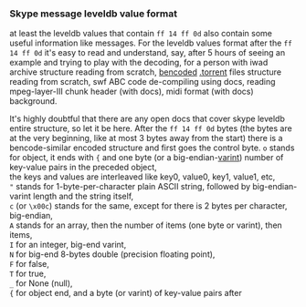 ### Skype message leveldb value format
 at least the leveldb values that contain `ff 14 ff 0d` also contain some
useful information like messages.
For the leveldb values format after the `ff 14 ff 0d`
it's easy to read and understand, say, after 5 hours of seeing an example
and trying to play with the decoding, for a person with iwad archive
structure reading from scratch, [bencoded](https://en.wikipedia.org/wiki/Bencode)
[.torrent](https://en.wikipedia.org/wiki/Torrent_file) files structure
reading from scratch, swf ABC code de-compiling using docs,
reading mpeg-layer-III chunk header (with docs), midi format (with docs) 
background.

It's highly doubtful that there are any open docs that cover skype leveldb
entire structure, so let it be here. After the `ff 14 ff 0d` bytes (the bytes
are at the very beginning, like at most 3 bytes away from the start)
there is a bencode-similar encoded structure and first goes the control byte.
`o` stands for object, it ends with `{` and one byte
(or a big-endian-[varint](https://en.wikipedia.org/wiki/Variable-length_quantity))
number of key-value pairs in the preceded object,  
the keys and values are interleaved like key0, value0, key1, value1, etc,  
`"` stands for 1-byte-per-character plain ASCII string, followed by
big-endian-varint length and the string itself,  
`c` (or `\x00c`) stands for the same, except for there is 2 bytes per character,
big-endian,  
`A` stands for an array, then the number of items (one byte or varint),
then items,  
`I` for an integer, big-end varint,  
`N` for big-end 8-bytes double (precision floating point),  
`F` for false,  
`T` for true,  
`_` for None (null),  
`{` for object end, and a byte (or varint) of key-value pairs after
